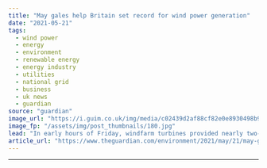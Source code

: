 ```yaml
---
title: "May gales help Britain set record for wind power generation"
date: "2021-05-21"
tags: 
  - wind power
  - energy
  - environment
  - renewable energy
  - energy industry
  - utilities
  - national grid
  - business
  - uk news
  - guardian
source: "guardian"
image_url: "https://i.guim.co.uk/img/media/c02439d2af88cf82e0e8930498b916f418bec812/0_230_5510_3306/master/5510.jpg?width=460&quality=85&auto=format&fit=max&s=3b675ef35f3f77aa9cf563240b4dc877"
image_fp: "/assets/img/post_thumbnails/180.jpg"
lead: "In early hours of Friday, windfarm turbines provided nearly two-thirds of Britain’s electricityPowerful gusts of wind sweeping across Britain have helped the country reach a new all-time high for electricity generated from wind turbines.A new record ..."
article_url: "https://www.theguardian.com/environment/2021/may/21/may-gales-help-britain-set-record-for-wind-power-generation"
---
```


---
